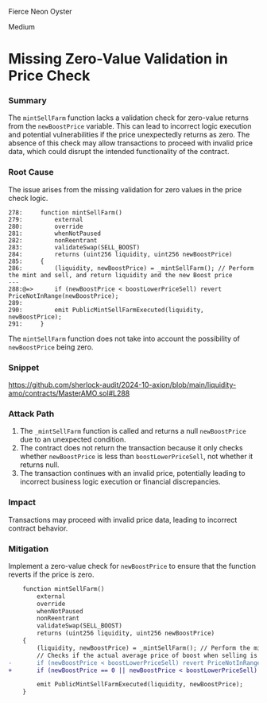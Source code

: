 Fierce Neon Oyster

Medium

# Missing Zero-Value Validation in Price Check

### Summary

The `mintSellFarm` function lacks a validation check for zero-value returns from the `newBoostPrice` variable. This can lead to incorrect logic execution and potential vulnerabilities if the price unexpectedly returns as zero. The absence of this check may allow transactions to proceed with invalid price data, which could disrupt the intended functionality of the contract.

### Root Cause

The issue arises from the missing validation for zero values in the price check logic.
```solidity
278:     function mintSellFarm()
279:         external
280:         override
281:         whenNotPaused
282:         nonReentrant
283:         validateSwap(SELL_BOOST)
284:         returns (uint256 liquidity, uint256 newBoostPrice)
285:     {
286:         (liquidity, newBoostPrice) = _mintSellFarm(); // Perform the mint and sell, and return liquidity and the new Boost price
---
288:@=>      if (newBoostPrice < boostLowerPriceSell) revert PriceNotInRange(newBoostPrice);
289: 
290:         emit PublicMintSellFarmExecuted(liquidity, newBoostPrice);
291:     }
```
The `mintSellFarm` function does not take into account the possibility of `newBoostPrice` being zero.

### Snippet

https://github.com/sherlock-audit/2024-10-axion/blob/main/liquidity-amo/contracts/MasterAMO.sol#L288

### Attack Path

1. The `_mintSellFarm` function is called and returns a null `newBoostPrice` due to an unexpected condition.
2. The contract does not return the transaction because it only checks whether `newBoostPrice` is less than `boostLowerPriceSell`, not whether it returns null.
3. The transaction continues with an invalid price, potentially leading to incorrect business logic execution or financial discrepancies.

### Impact

Transactions may proceed with invalid price data, leading to incorrect contract behavior.


### Mitigation

Implement a zero-value check for `newBoostPrice` to ensure that the function reverts if the price is zero. 
```diff
    function mintSellFarm()
        external
        override
        whenNotPaused
        nonReentrant
        validateSwap(SELL_BOOST)
        returns (uint256 liquidity, uint256 newBoostPrice)
    {
        (liquidity, newBoostPrice) = _mintSellFarm(); // Perform the mint and sell, and return liquidity and the new Boost price
        // Checks if the actual average price of boost when selling is greater than the boostLowerPriceSell
-       if (newBoostPrice < boostLowerPriceSell) revert PriceNotInRange(newBoostPrice);
+       if (newBoostPrice == 0 || newBoostPrice < boostLowerPriceSell) revert PriceNotInRange(newBoostPrice);

        emit PublicMintSellFarmExecuted(liquidity, newBoostPrice);
    }
```